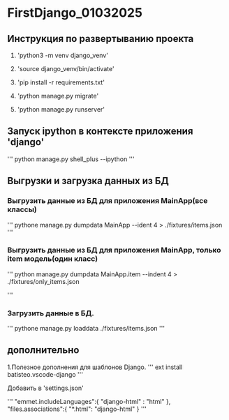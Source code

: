 # FirstDjango_01032025

## Инструкция по развертыванию проекта 

1. 'python3 -m venv django_venv'

2. 'source django_venv/bin/activate'

3. 'pip install -r requirements.txt'

4. 'python manage.py migrate'

5. 'python manage.py runserver'

## Запуск ipython  в контексте приложения 'django'
'''
python manage.py shell_plus --ipython
'''

## Выгрузки и загрузка данных из БД
### Выгрузить данные из БД для приложения MainApp(все классы)
'''
pythone manage.py dumpdata MainApp --ident 4 > ./fixtures/items.json
'''
### Выгрузить данные из БД для приложения MainApp, только item модель(один класс)
'''
python manage.py dumpdata MainApp.item --indent 4 > ./fixtures/only_items.json

'''

### Загрузить данные в БД.

'''
pythone manage.py loaddata ./fixtures/items.json
'''

## дополнительно
1.Полезное дополнения для шаблонов Django.
'''
ext install batisteo.vscode-django
'''

Добавить в 'settings.json'

'''
"emmet.includeLanguages":{
    "django-html" : "html"
    },
"files.associations":{
        "*.html": "django-html"
    }
'''